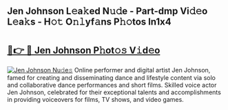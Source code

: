 ## Jen Johnson L𝚎a𝚔ed N𝚞𝚍e - Part-dmp Vi𝚍𝚎o L𝚎a𝚔s - H𝚘𝚝 O𝚗𝚕yf𝚊ns P𝚑𝚘tos ln1x4

# <h2><a href="http://kf2w4c.oniu.top/?m=Jen+Johnson">🔗👉 🔴 Jen Johnson P𝚑ot𝚘𝚜 V𝚒d𝚎o</a></h2>

[![Jen Johnson Nu𝚍e𝚜](https://i.imgur.com/0qMVB7G.gif)](http://kf2w4c.oniu.top/?m=Jen+Johnson)
Online performer and digital artist Jen Johnson, famed for creating and disseminating dance and lifestyle content via solo and collaborative dance performances and short films. Skilled voice actor Jen Johnson, celebrated for their exceptional talents and accomplishments in providing voiceovers for films, TV shows, and video games.  
